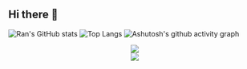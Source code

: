 ## Hi there 👋

<!--
**Sen-Ran/Sen-Ran** is a ✨ _special_ ✨ repository because its `README.md` (this file) appears on your GitHub profile.

Here are some ideas to get you started:

- 🔭 I’m currently working on ...
- 🌱 I’m currently learning ...
- 👯 I’m looking to collaborate on ...
- 🤔 I’m looking for help with ...
- 💬 Ask me about ...
- 📫 How to reach me: ...
- 😄 Pronouns: ...
- ⚡ Fun fact: ...
<div align="center"> <img src="https://metrics.lecoq.io/Sen-Ran?template=classic&config.timezone=Asia%2FShanghai"> </div>
<div align="center"> <img src="https://github-readme-streak-stats.herokuapp.com/?user=Sen-Ran" /> </div>
[![Top Langs](https://github-readme-stats.vercel.app/api/top-langs/?username=Sen-Ran&layout=compact)](https://github.com/Sen-Ran/github-readme-stats)
<div align="center"> <img src="https://visitor-badge.glitch.me/badge?page_id=Sen-Ran" /> </div>

---------------

<div align="center"> <img src="https://github-readme-stats.vercel.app/api/top-langs/?username=Sen-Ran&hide_title=true&hide_border=true&layout=compact&langs_count=6&text_color=000&icon_color=fff&bg_color=0,52fa5a,4dfcff,c64dff&theme=graywhite" /> </div>
<div align="center"> <img height="137px" src="https://github-readme-stats.vercel.app/api?username=Sen-Ran&hide_title=true&hide_border=true&show_icons=trueline_height=21&text_color=000&icon_color=000&bg_color=0,ea6161,ffc64d,fffc4d,52fa5a&theme=graywhite" /> </div>


-->


![Ran's GitHub stats](https://github-readme-stats.vercel.app/api?username=Sen-Ran&count_private=true&show_icons=true&hide=stars)
![Top Langs](https://github-readme-stats.vercel.app/api/top-langs/?username=Sen-Ran&size_weight=0.5&count_weight=0.5&layout=compact)
![Ashutosh's github activity graph](https://github-readme-activity-graph.vercel.app/graph?username=Sen-Ran&theme=vue)
<div align="center"> <img src="https://github-readme-streak-stats.herokuapp.com/?user=Sen-Ran" /> </div>

<div align="center"> <img src="https://github-readme-streak-stats.herokuapp.com/?user=Sen-Ran" /> </div>
